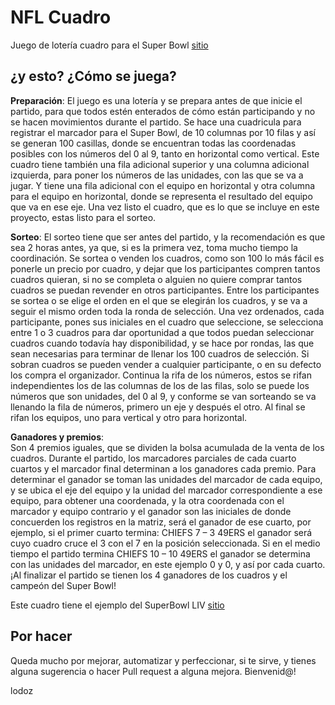 # NFL Cuadro
Juego de lotería cuadro para el Super Bowl [sitio](https://lodoz.github.io/NFLCuadro/) 

## ¿y esto? ¿Cómo se juega?
**Preparación**:
El juego es una lotería y se prepara antes de que inicie el partido, para que todos estén enterados de cómo están participando y no se hacen movimientos durante el partido.
Se hace una cuadricula para registrar el marcador para el Super Bowl, de 10 columnas por 10 filas y así se generan 100 casillas, donde se encuentran todas las coordenadas posibles con los números del 0 al 9, tanto en horizontal como vertical.
Este cuadro tiene también una fila adicional superior y una columna adicional izquierda, para poner los números de las unidades, con las que se va a jugar.
Y tiene una fila adicional con el equipo en horizontal y otra columna para el equipo en horizontal, donde se representa el resultado del equipo que va en ese eje. 
Una vez listo el cuadro, que es lo que se incluye en este proyecto, estas listo para el sorteo. 

**Sorteo**: 
El sorteo tiene que ser antes del partido, y la recomendación es que sea 2 horas antes, ya que, si es la primera vez, toma mucho tiempo la coordinación. 
Se sortea o venden los cuadros, como son 100 lo más fácil es ponerle un precio por cuadro, y dejar que los participantes compren tantos cuadros quieran, si no se completa o alguien no quiere comprar tantos cuadros se puedan revender en otros participantes. 
Entre los participantes se sortea o se elige el orden en el que se elegirán los cuadros, y se va a seguir el mismo orden toda la ronda de selección. Una vez ordenados, cada participante, pones sus iniciales en el cuadro que seleccione, se selecciona entre 1 o 3 cuadros para dar oportunidad a que todos puedan seleccionar cuadros cuando todavía hay disponibilidad, y se hace por rondas, las que sean necesarias para terminar de llenar los 100 cuadros de selección. 
Si sobran cuadros se pueden vender a cualquier participante, o en su defecto los compra el organizador. 
Continua la rifa de los números, estos se rifan independientes los de las columnas de los de las filas, solo se puede los números que son unidades, del 0 al 9, y conforme se van sorteando se va llenando la fila de números, primero un eje y después el otro. 
Al final se rifan los equipos, uno para vertical y otro para horizontal. 

**Ganadores y premios**:  
Son 4 premios iguales, que se dividen la bolsa acumulada de la venta de los cuadros. Durante el partido, los marcadores parciales de cada cuarto cuartos y el marcador final determinan a los ganadores cada premio.
Para determinar el ganador se toman las unidades del marcador de cada equipo, y se ubica el eje del equipo y la unidad del marcador correspondiente a ese equipo, para obtener una coordenada, y la otra coordenada con el marcador y equipo contrario y el ganador son las iniciales de donde concuerden los registros en la matriz, será el ganador de ese cuarto, por ejemplo, si el primer cuarto termina: CHIEFS 7 – 3 49ERS el ganador será cuyo cuadro cruce el 3 con el 7 en la posición seleccionada. Si en el medio tiempo el partido termina CHIEFS 10 – 10 49ERS el ganador se determina con las unidades del marcador, en este ejemplo 0 y 0, y así por cada cuarto. 
¡Al finalizar el partido se tienen los 4 ganadores de los cuadros y el campeón del Super Bowl!

Este cuadro tiene el ejemplo del SuperBowl LIV [sitio](https://lodoz.github.io/NFLCuadro/)

## Por hacer
Queda mucho por mejorar, automatizar y perfeccionar, si te sirve, y tienes alguna sugerencia o hacer Pull request a alguna mejora. 
Bienvenid@!

lodoz
